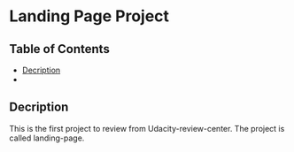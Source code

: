 # Landing Page Project

## Table of Contents

* [Decription](#descriptions)
*

## Decription

This is the first project to review from Udacity-review-center.
The project is called landing-page.


